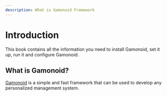 ```yaml
---
description: What is Gamonoid Framework
---
```


# Introduction
This book contains all the information you need to install Gamonoid, set it up, run it and configure Gamonoid.

## What is Gamonoid? <a id="what-is-gamonoid"></a>
[Gamonoid](https://gamonoid.com/) is a simple and fast framework that can be used to develop any personalized management system.


